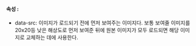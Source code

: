 #### 속성 :
- data-src: 이미지가 로드되기 전에 먼저 보여주는 이미지다. 보통 보여줄 이미지를 20x20등 낮은 해상도로 먼저 보여준 뒤에 원본 이미지가 모두 로드되면 해당 이미지로 교체하는 데에 사용한다.